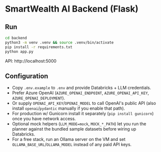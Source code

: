 # SmartWealth AI Backend (Flask)
## Run
```bash
cd backend
python3 -m venv .venv && source .venv/bin/activate
pip install -r requirements.txt
python app.py
```
API: http://localhost:5000

## Configuration
- Copy `.env.example` to `.env` and provide Databricks + LLM credentials.
- Prefer Azure OpenAI (`AZURE_OPENAI_ENDPOINT`, `AZURE_OPENAI_API_KEY`, `AZURE_OPENAI_DEPLOYMENT`).
- Or supply `OPENAI_API_KEY`/`OPENAI_MODEL` to call OpenAI's public API (also install `openai`/`pydantic` manually if you enable that path).
- For production w/ Gunicorn install it separately (`pip install gunicorn`) once you have network access.
- Optional mock helpers (`LLM_MODE=mock`, `MOCK_*_PATH`) let you run the planner against the bundled sample datasets before wiring up Databricks.
- For a free stack, run an Ollama server on the VM and set `OLLAMA_BASE_URL`/`OLLAMA_MODEL` instead of any paid API keys.
